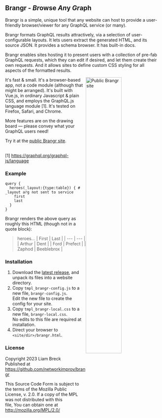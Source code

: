 ## Brangr - *Br*owse *An*y *Gr*aph

Brangr is a simple, unique tool that any website can host 
to provide a user-friendly browser/viewer for any GraphQL service (or many).

Brangr formats GraphQL results attractively, via a selection of user-configurable layouts.
It lets users extract the generated HTML, and its source JSON.
It provides a schema browser.
It has built-in docs.

Brangr enables sites hosting it to present users with 
a collection of pre-fab GraphQL requests, which they can edit if desired, 
and let them create their own requests.
And it allows sites to define custom CSS styling for all aspects of the formatted results.

It's fast &amp; small.[<img alt="Public Brangr site" width="48%" hspace="0" align="right"
                            src="https://user-images.githubusercontent.com/458838/243126589-a9cfce13-fbac-4b7c-9eb9-61732c200e9a.png"
                            >](https://mnmnotmail.org/bgr/brangr.html)
It's a browser-based app, not a code module (although that might be arranged).
It's built with Vue.js, in ordinary Javascript & plain CSS, 
and employs the GraphQL.js language module&nbsp;[1].
It's tested on Firefox, Safari, and Chrome.

More features are on the drawing board &mdash; please convey what your GraphQL users need!

Try it at the [public Brangr site](https://mnmnotmail.org/bgr/brangr.html).

\
[1] https://graphql.org/graphql-js/language

### Example

```
query {
  heroes(_layout:{type:table}) { # _layout arg not sent to service
    first
    last
  }
}
```
Brangr renders the above query as roughly this HTML (though not in a quote block):
>heroes...
>| First  | Last |
>| ---    | ---  |
>| Arthur | Dent |
>| Ford   | Prefect |
>| Zaphod | Beeblebrox |

### Installation

1. Download the [latest release](https://github.com/networkimprov/brangr/releases), 
   and unpack its files into a website directory.
3. Copy `tmpl_brangr-config.js` to a new file, `brangr-config.js`.\
   Edit the new file to create the config for your site.
3. Copy `tmpl_brangr-local.css` to a new file, `brangr-local.css`.\
   No edits to this file are required at installation.
4. Direct your browser to `<site/dir>/brangr.html`.

### License

   Copyright 2023 Liam Breck  
   Published at https://github.com/networkimprov/brangr

   This Source Code Form is subject to the terms of the Mozilla Public  
   License, v. 2.0. If a copy of the MPL was not distributed with this  
   file, You can obtain one at http://mozilla.org/MPL/2.0/
